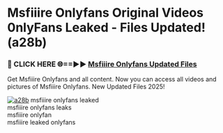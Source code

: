 # Msfiiire Onlyfans Original Videos 0nlyFans Leaked - Files Updated! (a28b)

<h3>🔴 CLICK HERE 🌐==►► <a href="https://tinyurl.com/brd5kh86" rel="nofollow">Msfiiire Onlyfans Updated Files</a></h3>

Get Msfiiire Onlyfans and all content. Now you can access all videos and pictures of Msfiiire Onlyfans. New Updated Files 2025!

[![a28b](https://i.imgur.com/K7sEzmb.gif)](https://tinyurl.com/brd5kh86)
msfiiire onlyfans leaked<br>
msfiiire onlyfans leaks<br>
msfiiire onlyfan<br>
msfiiire leaked onlyfans